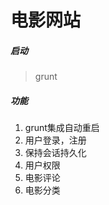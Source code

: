 # 电影网站

##### 启动
>grunt  

##### 功能
1. grunt集成自动重启  
2. 用户登录，注册  
3. 保持会话持久化  
4. 用户权限  
5. 电影评论  
6. 电影分类  
